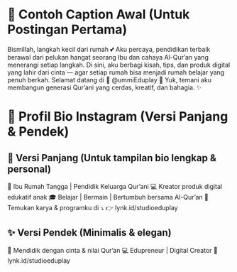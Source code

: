 # 📢 Contoh Caption Awal (Untuk Postingan Pertama)

Bismillah, langkah kecil dari rumah 💕
Aku percaya, pendidikan terbaik berawal dari pelukan hangat seorang Ibu dan cahaya Al-Qur’an yang menerangi setiap langkah.
Di sini, aku berbagi kisah, tips, dan produk digital yang lahir dari cinta — agar setiap rumah bisa menjadi rumah belajar yang penuh berkah.
Selamat datang di 🌸 @ummiEduplay 🌸
Yuk, temani aku membangun generasi Qur’ani yang cerdas, kreatif, dan bahagia. ✨

# 🧭 Profil Bio Instagram (Versi Panjang & Pendek)
## 🌿 Versi Panjang (Untuk tampilan bio lengkap & personal)

🌸 Ibu Rumah Tangga | Pendidik Keluarga Qur’ani
💻 Kreator produk digital edukatif anak
🎓 Belajar | Bermain | Bertumbuh bersama Al-Qur’an
📘 Temukan karya & programku di ⤵️
👉 lynk.id/studioeduplay

## ✨ Versi Pendek (Minimalis & elegan)

🌸 Mendidik dengan cinta & nilai Qur’an
💻 Edupreneur | Digital Creator
📘 lynk.id/studioeduplay
